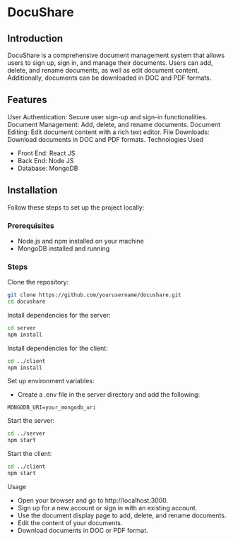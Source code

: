 # DocuShare

## Introduction
DocuShare is a comprehensive document management system that allows users to sign up, sign in, and manage their documents. Users can add, delete, and rename documents, as well as edit document content. Additionally, documents can be downloaded in DOC and PDF formats.

## Features
User Authentication: Secure user sign-up and sign-in functionalities.
Document Management: Add, delete, and rename documents.
Document Editing: Edit document content with a rich text editor.
File Downloads: Download documents in DOC and PDF formats.
Technologies Used
+ Front End: React JS
+ Back End: Node JS
+ Database: MongoDB

## Installation
Follow these steps to set up the project locally:

### Prerequisites
+ Node.js and npm installed on your machine
+ MongoDB installed and running

### Steps

Clone the repository:

``` bash
git clone https://github.com/yourusername/docushare.git
cd docushare
```

Install dependencies for the server:

``` bash
cd server
npm install
```

Install dependencies for the client:

``` bash
cd ../client
npm install
```

Set up environment variables:
+ Create a .env file in the server directory and add the following:

``` env
MONGODB_URI=your_mongodb_uri
```

Start the server:

``` bash
cd ../server
npm start
```

Start the client:

``` bash
cd ../client
npm start
```

Usage
+ Open your browser and go to http://localhost:3000.
+ Sign up for a new account or sign in with an existing account.
+ Use the document display page to add, delete, and rename documents.
+ Edit the content of your documents.
+ Download documents in DOC or PDF format.

